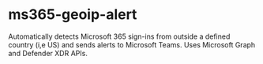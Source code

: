 # ms365-geoip-alert
Automatically detects Microsoft 365 sign-ins from outside a defined country (i,e US) and sends alerts to Microsoft Teams. Uses Microsoft Graph and Defender XDR APIs.
